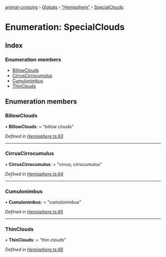 [animal-crossing](../README.md) › [Globals](../globals.md) › ["Hemisphere"](../modules/_hemisphere_.md) › [SpecialClouds](_hemisphere_.specialclouds.md)

# Enumeration: SpecialClouds

## Index

### Enumeration members

* [BillowClouds](_hemisphere_.specialclouds.md#billowclouds)
* [CirrusCirrocumulus](_hemisphere_.specialclouds.md#cirruscirrocumulus)
* [Cumulonimbus](_hemisphere_.specialclouds.md#cumulonimbus)
* [ThinClouds](_hemisphere_.specialclouds.md#thinclouds)

## Enumeration members

###  BillowClouds

• **BillowClouds**: = "billow clouds"

*Defined in [Hemisphere.ts:63](https://github.com/Norviah/animal-crossing/blob/4071e19/module/types/Hemisphere.ts#L63)*

___

###  CirrusCirrocumulus

• **CirrusCirrocumulus**: = "cirrus; cirrocumulus"

*Defined in [Hemisphere.ts:64](https://github.com/Norviah/animal-crossing/blob/4071e19/module/types/Hemisphere.ts#L64)*

___

###  Cumulonimbus

• **Cumulonimbus**: = "cumulonimbus"

*Defined in [Hemisphere.ts:65](https://github.com/Norviah/animal-crossing/blob/4071e19/module/types/Hemisphere.ts#L65)*

___

###  ThinClouds

• **ThinClouds**: = "thin clouds"

*Defined in [Hemisphere.ts:66](https://github.com/Norviah/animal-crossing/blob/4071e19/module/types/Hemisphere.ts#L66)*
